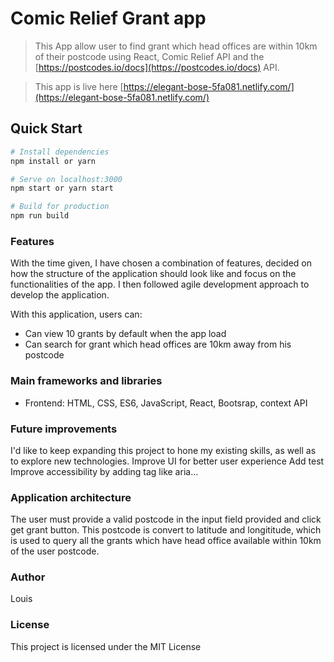 # Comic Relief Grant app

> This App allow user to find grant which head offices are within 10km of their postcode using React,  Comic Relief API and  the    [https://postcodes.io/docs](https://postcodes.io/docs) API.

>This app is live here [https://elegant-bose-5fa081.netlify.com/](https://elegant-bose-5fa081.netlify.com/)



## Quick Start

```bash
# Install dependencies
npm install or yarn

# Serve on localhost:3000
npm start or yarn start

# Build for production
npm run build
```

### Features
With the time given, I have chosen a combination of features, decided on how
the structure of the application should look like and focus on the functionalities of the app. I then followed agile development approach to develop the application.

With this application, users can:
- Can view 10 grants  by default when the app load
- Can search for grant which head offices are 10km away from his postcode

### Main frameworks and libraries
- Frontend: HTML, CSS, ES6, JavaScript, React, Bootsrap, context API

### Future improvements
I'd like to keep expanding this project to hone my existing skills, as well as
to explore new technologies.
Improve UI for better user experience
Add test
Improve accessibility by adding tag like aria...

### Application architecture
The user must provide a valid postcode in the input field provided and click get grant button. This postcode is convert to latitude and longititude, which is used to query all the grants which have head office available within 10km of the user postcode.

### Author

Louis



### License

This project is licensed under the MIT License